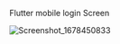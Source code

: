 Flutter mobile login Screen

![Screenshot_1678450833](https://github.com/Ahmadxxxxxx/flutter-login-screen/assets/93947902/a7178200-a4ea-4344-9498-963584c7069c)



